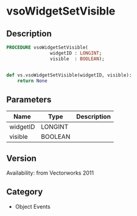 # vsoWidgetSetVisible

## Description
```pascal
PROCEDURE vsoWidgetSetVisible(
				widgetID : LONGINT;
				visible  : BOOLEAN);
```

```python

def vs.vsoWidgetSetVisible(widgetID, visible):
    return None
```

## Parameters
|Name|Type|Description|
|---|---|---|
|widgetID|LONGINT||
|visible|BOOLEAN||

## Version
Availability: from Vectorworks 2011
## Category
* Object Events

